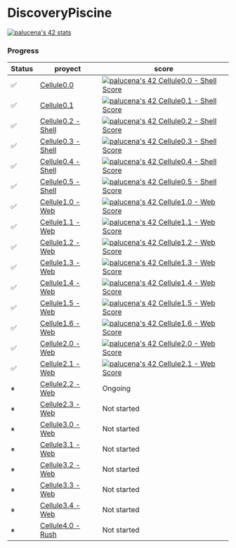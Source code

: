 # DiscoveryPiscine

[![palucena's 42 stats](https://badge42.vercel.app/api/v2/clh0rcvvr004008ms8n3f7co8/stats?cursusId=3&coalitionId=piscine)](https://github.com/JaeSeoKim/badge42)

### Progress

| Status  | proyect | score|
| ---   | --- | --- |
| ✅ | [Cellule0.0](https://cdn.intra.42.fr/pdf/pdf/54781/en.subject.pdf) | [![palucena's 42 Cellule0.0 - Shell Score](https://badge42.vercel.app/api/v2/clh0rcvvr004008ms8n3f7co8/project/3092514)](https://github.com/JaeSeoKim/badge42) |
| ✅ | [Cellule0.1](https://cdn.intra.42.fr/pdf/pdf/54784/en.subject.pdf) | [![palucena's 42 Cellule0.1 - Shell Score](https://badge42.vercel.app/api/v2/clh0rcvvr004008ms8n3f7co8/project/3092664)](https://github.com/JaeSeoKim/badge42) |
| ✅ | [Cellule0.2 - Shell](https://cdn.intra.42.fr/pdf/pdf/54787/en.subject.pdf) | [![palucena's 42 Cellule0.2 - Shell Score](https://badge42.vercel.app/api/v2/clh0rcvvr004008ms8n3f7co8/project/3092866)](https://github.com/JaeSeoKim/badge42) |
| ✅ | [Cellule0.3 - Shell](https://cdn.intra.42.fr/pdf/pdf/54790/en.subject.pdf) | [![palucena's 42 Cellule0.3 - Shell Score](https://badge42.vercel.app/api/v2/clh0rcvvr004008ms8n3f7co8/project/3093818)](https://github.com/JaeSeoKim/badge42) |
| ✅ | [Cellule0.4 - Shell](https://cdn.intra.42.fr/pdf/pdf/53765/en.subject.pdf) | [![palucena's 42 Cellule0.4 - Shell Score](https://badge42.vercel.app/api/v2/clh0rcvvr004008ms8n3f7co8/project/3093941)](https://github.com/JaeSeoKim/badge42) |
| ✅ | [Cellule0.5 - Shell](https://cdn.intra.42.fr/pdf/pdf/54793/en.subject.pdf) | [![palucena's 42 Cellule0.5 - Shell Score](https://badge42.vercel.app/api/v2/clh0rcvvr004008ms8n3f7co8/project/3094123)](https://github.com/JaeSeoKim/badge42) |
| ✅ | [Cellule1.0 - Web](https://cdn.intra.42.fr/pdf/pdf/54796/en.subject.pdf) | [![palucena's 42 Cellule1.0 - Web Score](https://badge42.vercel.app/api/v2/clh0rcvvr004008ms8n3f7co8/project/3092991)](https://github.com/JaeSeoKim/badge42) |
| ✅ | [Cellule1.1 - Web](https://cdn.intra.42.fr/pdf/pdf/54799/en.subject.pdf) | [![palucena's 42 Cellule1.1 - Web Score](https://badge42.vercel.app/api/v2/clh0rcvvr004008ms8n3f7co8/project/3093190)](https://github.com/JaeSeoKim/badge42) |
| ✅ | [Cellule1.2 - Web](https://cdn.intra.42.fr/pdf/pdf/67771/en.subject.pdf) | [![palucena's 42 Cellule1.2 - Web Score](https://badge42.vercel.app/api/v2/clh0rcvvr004008ms8n3f7co8/project/3093450)](https://github.com/JaeSeoKim/badge42) |
| ✅ |  [Cellule1.3 - Web](https://cdn.intra.42.fr/pdf/pdf/54805/en.subject.pdf)  | [![palucena's 42 Cellule1.3 - Web Score](https://badge42.vercel.app/api/v2/clh0rcvvr004008ms8n3f7co8/project/3093921)](https://github.com/JaeSeoKim/badge42) |
| ✅ |  [Cellule1.4 - Web](https://cdn.intra.42.fr/pdf/pdf/54808/en.subject.pdf)  | [![palucena's 42 Cellule1.4 - Web Score](https://badge42.vercel.app/api/v2/clh0rcvvr004008ms8n3f7co8/project/3094125)](https://github.com/JaeSeoKim/badge42) |
| ✅ |  [Cellule1.5 - Web](https://cdn.intra.42.fr/pdf/pdf/54811/en.subject.pdf)  | [![palucena's 42 Cellule1.5 - Web Score](https://badge42.vercel.app/api/v2/clh0rcvvr004008ms8n3f7co8/project/3094356)](https://github.com/JaeSeoKim/badge42) |
| ✅ |  [Cellule1.6 - Web](https://cdn.intra.42.fr/pdf/pdf/54814/en.subject.pdf)  | [![palucena's 42 Cellule1.6 - Web Score](https://badge42.vercel.app/api/v2/clh0rcvvr004008ms8n3f7co8/project/3094435)](https://github.com/JaeSeoKim/badge42) |
| ✅ |  [Cellule2.0 - Web](https://cdn.intra.42.fr/pdf/pdf/54817/en.subject.pdf)  | [![palucena's 42 Cellule2.0 - Web Score](https://badge42.vercel.app/api/v2/clh0rcvvr004008ms8n3f7co8/project/3094522)](https://github.com/JaeSeoKim/badge42) |
| ✅ |  [Cellule2.1 - Web](https://cdn.intra.42.fr/pdf/pdf/53768/en.subject.pdf)  | [![palucena's 42 Cellule2.1 - Web Score](https://badge42.vercel.app/api/v2/clh0rcvvr004008ms8n3f7co8/project/3094592)](https://github.com/JaeSeoKim/badge42) |
| ⏸ |  [Cellule2.2 - Web](https://cdn.intra.42.fr/pdf/pdf/54820/en.subject.pdf)  | Ongoing |
| ⏸ |  [Cellule2.3 - Web](https://cdn.intra.42.fr/pdf/pdf/71632/en.subject.pdf)  | Not started |
| ⏸ |  [Cellule3.0 - Web](https://cdn.intra.42.fr/pdf/pdf/71585/en.subject.pdf)  | Not started |
| ⏸ |  [Cellule3.1 - Web](https://cdn.intra.42.fr/pdf/pdf/71588/en.subject.pdf)  | Not started |
| ⏸ |  [Cellule3.2 - Web](https://cdn.intra.42.fr/pdf/pdf/71591/en.subject.pdf)  | Not started |
| ⏸ |  [Cellule3.3 - Web](https://cdn.intra.42.fr/pdf/pdf/71594/en.subject.pdf)  | Not started |
| ⏸ |  [Cellule3.4 - Web](https://cdn.intra.42.fr/pdf/pdf/71597/en.subject.pdf)  | Not started |
| ⏸ | [Cellule4.0 - Rush](https://cdn.intra.42.fr/pdf/pdf/58246/en.subject.pdf)  | Not started |

